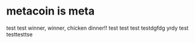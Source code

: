 # metacoin is meta

test
test
winner, winner, chicken dinner!!
test
test
test
testdgfdg
yrdy
test
testtesttse
